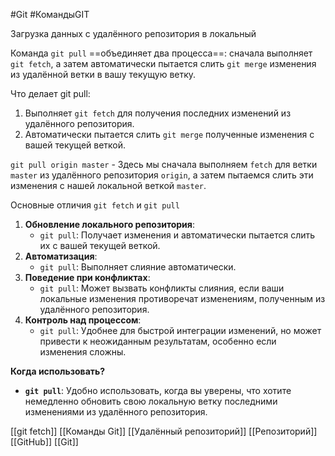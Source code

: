 #Git  #КомандыGIT 

Загрузка данных с удалённого репозитория в локальный

Команда `git pull` ==объединяет два процесса==: сначала выполняет `git fetch`, а затем автоматически пытается слить `git merge` изменения из удалённой ветки в вашу текущую ветку.

Что делает git pull:
1. Выполняет `git fetch` для получения последних изменений из удалённого репозитория.
2. Автоматически пытается слить `git merge` полученные изменения с вашей текущей веткой.

`git pull origin master` - Здесь мы сначала выполняем `fetch` для ветки `master` из удалённого репозитория `origin`, а затем пытаемся слить эти изменения с нашей локальной веткой `master`.

Основные отличия `git fetch` и `git pull`

1. **Обновление локального репозитория**:
    - `git pull`: Получает изменения и автоматически пытается слить их с вашей текущей веткой.
2. **Автоматизация**:
    - `git pull`: Выполняет слияние автоматически.
3. **Поведение при конфликтах**:
    - `git pull`: Может вызвать конфликты слияния, если ваши локальные изменения противоречат изменениям, полученным из удалённого репозитория.
4. **Контроль над процессом**:
    - `git pull`: Удобнее для быстрой интеграции изменений, но может привести к неожиданным результатам, особенно если изменения сложны.

**Когда использовать?**
- **`git pull`**: Удобно использовать, когда вы уверены, что хотите немедленно обновить свою локальную ветку последними изменениями из удалённого репозитория.

[[git fetch]]
[[Команды Git]]
[[Удалённый репозиторий]]
[[Репозиторий]]
[[GitHub]]
[[Git]]